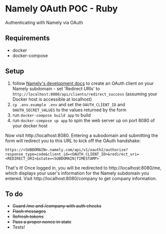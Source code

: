 # Namely OAuth POC - Ruby

Authenticating with Namely via OAuth

## Requirements

- docker
- docker-compose

## Setup

1. follow [Namely's development
   docs](https://developers.namely.com/1.0/authentication/authentication) to
   create an OAuth client on your Namely subdomain - set 'Redirect URIs' to
   `http://localhost:8080/api/clients/redirect_success` (assuming your Docker
   host is accessible at localhost)
1. `cp .env.example .env` and set the `OAUTH_CLIENT_ID` and
   `OAUTH_SECRET_VALUES` to the values returned by the form
1. run `docker-compose build app` to build
1. run `docker-compose up app` to spin the web server up on port 8080 of your
   docker host

Now visit http://localhost:8080. Entering a subodomain and submitting the form
will redirect you to this URL to kick off the OAuth handshake:

`https://<SUBDOMAIN>.namely.com/api/v1/oauth2/authorize?response_type=code&client_id=<OAUTH_CLIENT_ID>&redirect_uri=<REDIRECT_URI>&state=<SUBDOMAIN|TIMESTAMP>`

That's it! Once logged in, you will be redirected to http://localhost:8080/me,
which displays your user's information for the Namely subdomain you entered.
Visit http://localhost:8080/company to get company information.

## To do

- ~~Guard /me and /company with auth checks~~
- ~~Flash messages~~
- ~~Refresh tokens~~
- ~~Pass a proper nonce in state~~
- Tests!
